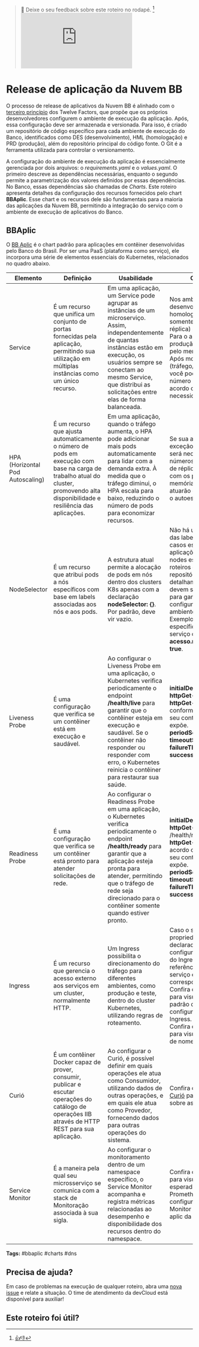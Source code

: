 > :speech_balloon: Deixe o seu feedback sobre este roteiro no rodapé. [^1] 
![](https://eni.bb.com.br/eni1/matomo.php?idsite=469&amp;rec=1&amp;url=https://fontes.intranet.bb.com.br/dev/publico/roteiros/-/blob/master/release/referencias/release_aplicacao_nuvembb.md&amp;action_name=release/referencias/release_aplicacao_nuvembb)

# Release de aplicação da Nuvem BB

O processo de release de aplicativos da Nuvem BB é alinhado com o [terceiro princípio](https://12factor.net/pt_br/config) dos Twelve Factors, que propõe que os próprios desenvolvedores configurem o ambiente de execução da aplicação. Após, essa configuração deve ser armazenada e versionada. Para isso, é criado um repositório de código específico para cada ambiente de execução do Banco, identificados como DES (desenvolvimento), HML (homologação) e PRD (produção), além do repositório principal do código fonte. O Git é a ferramenta utilizada para controlar o versionamento.

A configuração do ambiente de execução da aplicação é essencialmente gerenciada por dois arquivos: o *requirements.yaml* e o *values.yaml*. O primeiro descreve as dependências necessárias, enquanto o segundo permite a parametrização dos valores definidos por essas dependências. No Banco, essas dependências são chamadas de *Charts*. Este roteiro apresenta detalhes da configuração dos recursos fornecidos pelo chart **BBAplic**. Esse chart e os recursos dele são fundamentais para a maioria das aplicações da Nuvem BB, permitindo a integração do serviço com o ambiente de execução de aplicativos do Banco.

## BBAplic

O [BB Aplic](https://charts.nuvem.bb.com.br/charts/bb-cloud/bb-aplic) é o chart padrão para aplicações em contêiner desenvolvidas pelo Banco do Brasil. Por ser uma PaaS (plataforma como serviço), ele incorpora uma série de elementos essenciais do Kubernetes, relacionados no quadro abaixo. 

| Elemento | Definição | Usabilidade | Observação |
| -- | -- | -- | -- | 
| Service | É um recurso que unifica um conjunto de portas fornecidas pela aplicação, permitindo sua utilização em múltiplas instâncias como um único recurso. | Em uma aplicação, um Service pode agrupar as instâncias de um microserviço. Assim, independentemente de quantas instâncias estão em execução, os usuários sempre se conectam ao mesmo Service, que distribui as solicitações entre elas de forma balanceada.| Nos ambientes de desenvolvimento e homologação, defina somente um pod (1 réplica) para atendimento. <br> Para o ambiente de produção é recomendado pelo menos 3 réplicas. Após monitorar o consumo (tráfego/memória/CPU), você pode redimensionar o número de réplicas de acordo com a necessidade. |
| HPA (Horizontal Pod Autoscaling) | É um recurso que ajusta automaticamente o número de pods em execução com base na carga de trabalho atual do cluster, promovendo alta disponibilidade e resiliência das aplicações. | Em uma aplicação, quando o tráfego aumenta, o HPA pode adicionar mais pods automaticamente para lidar com a demanda extra. À medida que o tráfego diminui, o HPA escala para baixo, reduzindo o número de pods para economizar recursos. | Se sua aplicação for uma exceção, ao habilitar o HPA será necessário definir os números mínimo e máximo de réplicas, juntamente com os percentuais de memória e CPU que atuarão como gatilho para o autoescalonamento. |
| NodeSelector | É um recurso que atribui pods a nós específicos com base em labels associadas aos nós e aos pods. | A estrutura atual permite a alocação de pods em nós dentro dos clusters K8s apenas com a declaração **nodeSelector: {}**. Por padrão, deve vir vazio.| Não há uma lista pública das labels dos nodes. Em casos específicos de aplicações que requerem nodes específicos, os roteiros disponibilizados no repositório Git público detalham quais labels devem ser adicionadas para garantir a configuração adequada do ambiente. <br> Exemplo de configuração específica - suporte ao serviço de SMTP: **acesso.node.k8s.bb/smtp: true**. |
| Liveness Probe | É uma configuração que verifica se um contêiner está em execução e saudável. | Ao configurar o Liveness Probe em uma aplicação, o Kubernetes verifica periodicamente o endpoint **/health/live** para garantir que o contêiner esteja em execução e saudável. Se o contêiner não responder ou responder com erro, o Kubernetes reinicia o contêiner para restaurar sua saúde. | **initialDelaySeconds:** 120 <br> **httpGet-Path:** /health/live <br> **httpGet-Port:** 8080 ou conforme a porta que o seu contêiner docker expõe. <br> **periodSeconds:** 10 <br> **timeoutSeconds:** 5 <br> **failureThreshold:** 6 <br> **successThreshold:** 1 |
| Readiness Probe | É uma configuração que verifica se um contêiner está pronto para atender solicitações de rede. | Ao configurar o Readiness Probe em uma aplicação, o Kubernetes verifica periodicamente o endpoint **/health/ready** para garantir que a aplicação esteja pronta para atender, permitindo que o tráfego de rede seja direcionado para o contêiner somente quando estiver pronto. | **initialDelaySeconds:** 120 <br> **httpGet-Path:** /health/ready <br> **httpGet-Port:** 8080  ou de acordo com a porta que o seu contêiner docker expõe. <br> **periodSeconds:** 10 <br> **timeoutSeconds:** 5 <br> **failureThreshold:** 6 <br> **successThreshold:** 1 |
| Ingress | É um recurso que gerencia o acesso externo aos serviços em um cluster, normalmente HTTP. | Um Ingress possibilita o direcionamento do tráfego para diferentes ambientes, como produção e teste, dentro do cluster Kubernetes, utilizando regras de roteamento. | Caso o seu Service tenha a propriedade **name** declarada, você precisa configurar a seção **paths** do Ingress, fazendo referência ao nome do serviço e à porta correspondente. <br> Confira o [chart bb-aplic](https://charts.nuvem.bb.com.br/charts/bb-cloud/bb-aplic) para visualizar os valores padrão dos parâmetros de configuração do objeto Ingress. <br> Confira o [chart dnsservice](https://charts.nuvem.bb.com.br/charts/bb-cloud/dnsservice) para visualizar os padrões de nomenclatura de DNS. |
| Curió | É um contêiner Docker capaz de prover, consumir, publicar e escutar operações do catálogo de operações IIB através de HTTP REST para sua aplicação. | Ao configurar o Curió, é possível definir em quais operações ele atua como Consumidor, utilizando dados de outras operações, e em quais ele atua como Provedor, fornecendo dados para outras operações do sistema. | Confira o [README do Curió](https://fontes.intranet.bb.com.br/iib/publico/iib-container/iib-curio/iib-curio/-/blob/master/README.md) para informações sobre as configurações. |
| Service Monitor | É a maneira pela qual seu microsserviço se comunica com a stack de Monitoração associada à sua sigla. | Ao configurar o monitoramento dentro de um namespace específico, o Service Monitor acompanha e registra métricas relacionadas ao desempenho e disponibilidade dos recursos dentro do namespace. | Confira o [arquivo YAML](https://fontes.intranet.bb.com.br/sgs/publico/plataforma-monitoracao/-/blob/master/roteiros/AppD_Instrumentacao_aplicacoes_rancher.md#valuesyaml) para visualizar as labels esperadas pelo Prometheus nas configurações de Service Monitor no chart do bb-aplic da aplicação. | 

**Tags:** #bbaplic #charts #dns

## Precisa de ajuda?
Em caso de problemas na execução de qualquer roteiro, abra uma [nova issue](https://fontes.intranet.bb.com.br/dev/publico/atendimento/-/issues) e relate a situação. O time de atendimento da devCloud está disponível para auxiliar! 

## Este roteiro foi útil?

[^1]: [👍👎](http://feedback.dev.intranet.bb.com.br/?origem=roteiros&url_origem=fontes.intranet.bb.com.br/dev/publico/roteiros/-/blob/master/release/referencias/release_aplicação_nuvembb.md&internalidade=release/referencias/release_aplicação_nuvembb)
